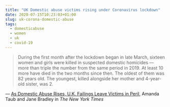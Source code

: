 ```yaml
---
title: "UK Domestic abuse victims rising under Coronavirus lockdown"
date: 2020-07-15T10:23:03+01:00
slug: uk-corona-domestic-abuse
tags:
  - domesticabuse
  - women
  - uk
  - covid-19
---
```


> During the first month after the lockdown began in late March, sixteen women and girls were killed in suspected domestic homicides — more than triple the number from the same period in 2019. At least 10 more have died in the two months since then. The oldest of them was 82 years old. The youngest, killed alongside her mother and 4-year-old sister, was 2. 

&mdash; [As Domestic Abuse Rises, U.K.
Failings Leave Victims in Peril](https://www.nytimes.com/interactive/2020/07/02/world/europe/uk-coronavirus-domestic-abuse.html?searchResultPosition=2), Amanda Taub and Jane Bradley in _The New York Times_
